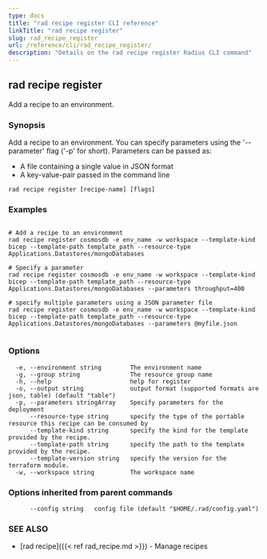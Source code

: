 ```yaml
---
type: docs
title: "rad recipe register CLI reference"
linkTitle: "rad recipe register"
slug: rad_recipe_register
url: /reference/cli/rad_recipe_register/
description: "Details on the rad recipe register Radius CLI command"
---
```

## rad recipe register

Add a recipe to an environment.

### Synopsis

Add a recipe to an environment.
You can specify parameters using the '--parameter' flag ('-p' for short). Parameters can be passed as:
  
- A file containing a single value in JSON format
- A key-value-pair passed in the command line
  
```
rad recipe register [recipe-name] [flags]
```

### Examples

```

# Add a recipe to an environment
rad recipe register cosmosdb -e env_name -w workspace --template-kind bicep --template-path template_path --resource-type Applications.Datastores/mongoDatabases
  
# Specify a parameter
rad recipe register cosmosdb -e env_name -w workspace --template-kind bicep --template-path template_path --resource-type Applications.Datastores/mongoDatabases --parameters throughput=400
  
# specify multiple parameters using a JSON parameter file
rad recipe register cosmosdb -e env_name -w workspace --template-kind bicep --template-path template_path --resource-type Applications.Datastores/mongoDatabases --parameters @myfile.json
  
```

### Options

```
  -e, --environment string        The environment name
  -g, --group string              The resource group name
  -h, --help                      help for register
  -o, --output string             output format (supported formats are json, table) (default "table")
  -p, --parameters stringArray    Specify parameters for the deployment
      --resource-type string      specify the type of the portable resource this recipe can be consumed by
      --template-kind string      specify the kind for the template provided by the recipe.
      --template-path string      specify the path to the template provided by the recipe.
      --template-version string   specify the version for the terraform module.
  -w, --workspace string          The workspace name
```

### Options inherited from parent commands

```
      --config string   config file (default "$HOME/.rad/config.yaml")
```

### SEE ALSO

* [rad recipe]({{< ref rad_recipe.md >}}) - Manage recipes
